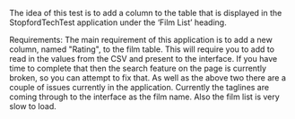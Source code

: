 The idea of this test is to add a column to the table that is displayed in the StopfordTechTest application under the ‘Film List’ heading.

Requirements:
The main requirement of this application is to add a new column, named "Rating", to the film table.
This will require you to add to read in the values from the CSV and present to the interface.
If you have time to complete that then the search feature on the page is currently broken, so you can attempt to fix that.
As well as the above two there are a couple of issues currently in the application. 
Currently the taglines are coming through to the interface as the film name.
Also the film list is very slow to load.
